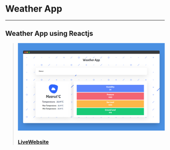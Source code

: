 # Weather App
---
Weather App using Reactjs
---
> ![Website](src/images/screenshotapp.png)
> ### [LiveWebsite]()